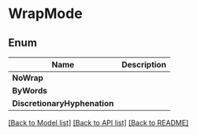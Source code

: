 ﻿
# WrapMode


## Enum
 Name | Description
------------ | ------------
**NoWrap** | 
**ByWords** | 
**DiscretionaryHyphenation** | 


[[Back to Model list]](../README.md#documentation-for-models) [[Back to API list]](../README.md#documentation-for-api-endpoints) [[Back to README]](../README.md)


